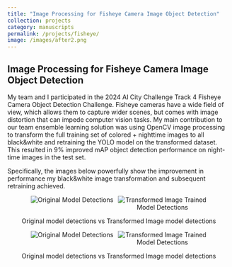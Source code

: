 ```yaml
---
title: "Image Processing for Fisheye Camera Image Object Detection"
collection: projects
category: manuscripts
permalink: /projects/fisheye/
image: /images/after2.png
---
```



<h2>Image Processing for Fisheye Camera Image Object Detection</h2>

<p>
  My team and I participated in the 2024 AI City Challenge Track 4 Fisheye Camera Object Detection Challenge. Fisheye cameras have a wide field of view, which allows them to capture wider scenes, but comes with image distortion that can impede computer vision tasks. My main contribution to our team ensemble learning solution was using OpenCV image processing to transform the full training set of colored + nighttime images to all black&white and retraining the YOLO model on the transformed dataset. This resulted in 9% improved mAP object detection performance on night-time images in the test set.
</p>

<p>
  Specifically, the images below powerfully show the improvement in performance my black&white image transformation and subsequent retraining achieved.
</p>


  <div style="text-align: center;">
    <div style="display: flex; justify-content: center; gap: 10px;">
      <img src="/images/before1.jpg" alt="Original Model Detections" style="max-width: 40%; height: auto;">
      <img src="/images/after1.jpg" alt="Transformed Image Trained Model Detections" style="max-width: 40%; height: auto;">
    </div>
    <p>Original model detections vs Transformed Image model detections</p>
  </div>
  
  
  <div style="text-align: center;">
    <div style="display: flex; justify-content: center; gap: 10px;">
      <img src="/images/before2.png" alt="Original Model Detections" style="max-width: 40%; height: auto;">
      <img src="/images/after2.png" alt="Transformed Image Trained Model Detections" style="max-width: 40%; height: auto;">
    </div>
    <p>Original model detections vs Transformed Image model detections</p>
  </div>